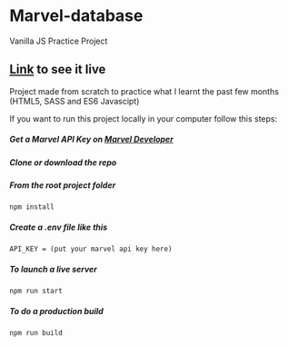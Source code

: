 # Marvel-database
Vanilla JS Practice Project

## [Link](https://marvel.braiscao.dev/) to see it live

Project made from scratch to practice what I learnt the past few months (HTML5, SASS and ES6 Javascipt)

If you want to run this project locally in your computer follow this steps:

##### Get a Marvel API Key on [Marvel Developer](https://developer.marvel.com/)

##### Clone or download the repo

##### From the root project folder
```shell
npm install
```

##### Create a .env file like this
```shell
API_KEY = (put your marvel api key here)
```

##### To launch a live server
```shell
npm run start
```

##### To do a production build

```shell
npm run build
```
